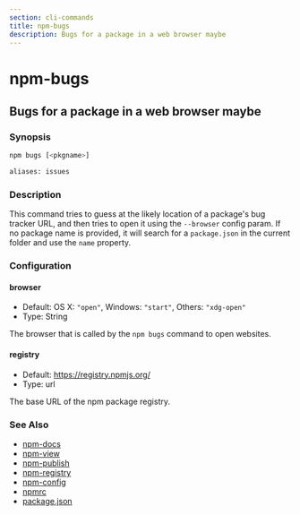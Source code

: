 ```yaml
---
section: cli-commands 
title: npm-bugs
description: Bugs for a package in a web browser maybe
---
```


# npm-bugs

## Bugs for a package in a web browser maybe

### Synopsis
```bash
npm bugs [<pkgname>]

aliases: issues
```

### Description

This command tries to guess at the likely location of a package's
bug tracker URL, and then tries to open it using the `--browser`
config param. If no package name is provided, it will search for
a `package.json` in the current folder and use the `name` property.

### Configuration

#### browser

* Default: OS X: `"open"`, Windows: `"start"`, Others: `"xdg-open"`
* Type: String

The browser that is called by the `npm bugs` command to open websites.

#### registry

* Default: https://registry.npmjs.org/
* Type: url

The base URL of the npm package registry.


### See Also

* [npm-docs](/cli-commands/npm-docs)
* [npm-view](/cli-commands/npm-view)
* [npm-publish](/cli-commands/npm-publish)
* [npm-registry](/using-npm/registry)
* [npm-config](/cli-commands/npm-config)
* [npmrc](/configuring-npm/npmrc)
* [package.json](/configuring-npm/package.json)
